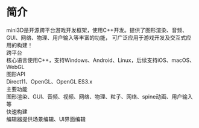 # 简介
mini3D是开源跨平台游戏开发框架，使用C++开发。提供了图形渲染、音频、GUI、网络、物理、用户输入等丰富的功能， 可广泛应用于游戏开发及交互式应用的构建！  
    跨平台  
      核心语言使用C++，支持Windows、Android、Linux，后续支持iOS、macOS、WebGL  
    图形API  
      Direct11、OpenGL、OpenGL ES3.x  
    主要功能  
      图形渲染、GUI、音频、视频、网络、物理、粒子、网络、spine动画、用户输入等  
    快速构建  
      编辑器提供场景编辑、UI界面编辑

